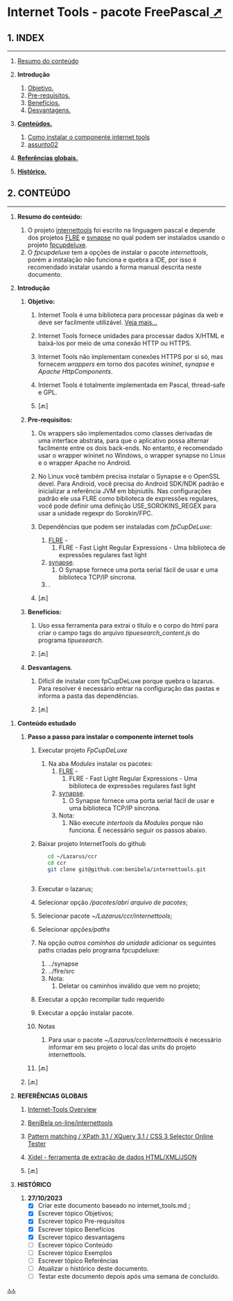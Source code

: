 <div class="header" id="myHeader">
  <div class="navbar" w3-include-html="/menu.inc"> </div>
</div>
<div class="title"><script> document.write(document.title);</script></div>  
<main>
<!-- markdownlint-disable-next-line -->
<span id="topo"><span>

# Internet Tools - pacote FreePascal<a href="internet_tools.html" target="_blank" title="Pressione aqui para expandir este documento em nova aba." >  ➚ </a>

## **1. INDEX**

---

   1. [Resumo do conteúdo](#id_resumo)

   2. **Introdução**
      1. [Objetivo.](#id_objetivo)
      2. [Pre-requisitos.](#id_pre_requisitos)
      3. [Benefícios.](#id_beneficios)
      4. [Desvantagens.](#id_desvantagens)

   3. [**Conteúdos.**](#id_Conteudo)
      1. [Como instalar o componente internet tools](#id_intalacao)
      2. [assunto02](#id_assunto02)

   4. [**Referências globais.**](#id_referencias)

   5. [**Histórico.**](#id_historico)

## **2. CONTEÚDO**

---
<!-- markdownlint-disable-next-line -->
   1. <span id="id_resumo"><span>**Resumo do conteúdo:**
      1. O projeto [internettools](https://wiki.lazarus.freepascal.org/Internet_Tools#Overview) foi escrito na linguagem pascal e depende dos projetos [FLRE](https://github.com/BeRo1985/flre) e [synapse](https://wiki.lazarus.freepascal.org/Synapse) no qual  podem ser instalados usando o projeto [fpcupdeluxe](https://wiki.lazarus.freepascal.org/fpcupdeluxe).
      2. O _fpcupdeluxe_ tem a opções de instalar o pacote _internettools_, porém a instalação não funciona e quebra a IDE, por isso é recomendado instalar usando a forma manual descrita neste documento.

   2. **Introdução**
      1. <!-- markdownlint-disable-next-line -->
         <span id="id_objetivo"><span>
         **Objetivo:**
         1. Internet Tools é uma biblioteca para processar páginas da web e deve ser facilmente utilizável. [Veja mais...](https://wiki.lazarus.freepascal.org/Internet_Tools)
         2. Internet Tools fornece unidades para processar dados X/HTML e baixá-los por meio de uma conexão HTTP ou HTTPS.
         3. Internet Tools não implementam conexões HTTPS por si só, mas fornecem _wrappers_ em torno dos pacotes _wininet_, _synapse_ e _Apache HttpComponents_.
         4. Internet Tools é totalmente implementada em Pascal, thread-safe e GPL.

         5. <!-- markdownlint-disable-next-line -->
            <text onclick="goBack()">[🔙]</text>

      2. <!-- markdownlint-disable-next-line -->
         <span id="id_pre_requisitos"></span>
         **Pre-requisitos:**
         1. Os wrappers são implementados como classes derivadas de uma interface abstrata, para que o aplicativo possa alternar facilmente entre os dois back-ends. No entanto, é recomendado usar o wrapper wininet no Windows, o wrapper synapse no Linux e o wrapper Apache no Android.

         2. No Linux você também precisa instalar o Synapse e o OpenSSL devel. Para Android, você precisa do Android SDK/NDK padrão e inicializar a referência JVM em bbjniutils. Nas configurações padrão ele usa FLRE como biblioteca de expressões regulares, você pode definir uma definição USE_SOROKINS_REGEX para usar a unidade regexpr do Sorokin/FPC.

         3. Dependências que podem ser instaladas com _fpCupDeLuxe_:
            1. [FLRE](https://github.com/BeRo1985/flre) -  
               1. FLRE - Fast Light Regular Expressions - Uma biblioteca de expressões regulares fast light
            2. [synapse](https://wiki.lazarus.freepascal.org/Synapse).
               1. O Synapse fornece uma porta serial fácil de usar e uma biblioteca TCP/IP síncrona.
            3. .

         4. <!-- markdownlint-disable-next-line -->
            <text onclick="goBack()">[🔙]</text>

      3. <!-- markdownlint-disable-next-line -->
         <span id="id_beneficios"></span>
         **Benefícios:**
         1. Uso essa ferramenta para extrai o título e o corpo do html para criar o campo tags do arquivo _tipuesearch_content.js_ do programa _tipuesearch_.

         2. <!-- markdownlint-disable-next-line -->
            <text onclick="goBack()">[🔙]</text>

      4. <!-- markdownlint-disable-next-line -->
         <span id="id_desvantagens"></span>
         **Desvantagens**.
         1. Difícil de instalar com fpCupDeLuxe porque quebra o lazarus. Para resolver é necessário entrar na configuração das pastas e informa a pasta das dependências.

         2. <!-- markdownlint-disable-next-line -->
            <text onclick="goBack()">[🔙]</text>

<!-- markdownlint-disable-next-line -->
   1. <span id=id_Conteudo></span>**Conteúdo estudado**
      1. <!-- markdownlint-disable-next-line -->
         <span id=id_intalacao></span>**Passo a passo para instalar o componente internet tools**
         1. Executar projeto _FpCupDeLuxe_
            1. Na aba _Modules_ instalar os pacotes:
               1. [FLRE](https://github.com/BeRo1985/flre) -  
                  1. FLRE - Fast Light Regular Expressions - Uma biblioteca de expressões regulares fast light
               2. [synapse](https://wiki.lazarus.freepascal.org/Synapse).
                  1. O Synapse fornece uma porta serial fácil de usar e uma biblioteca TCP/IP síncrona.
               3. Nota:
                  1. Não execute _intertools_ da _Modules_ porque não funciona. É necessário seguir os passos abaixo.

         2. Baixar projeto InternetTools do github

            ```sh
               cd ~/Lazarus/ccr       
               cd ccr
               git clone git@github.com:benibela/internettools.git             
                  
            ```

         3. Executar o lazarus;
         4. Selecionar opção _/pacotes/abri arquivo de pacotes_;
         5. Selecionar pacote _~/Lazarus/ccr/internettools_;
         6. Selecionar _opções/paths_
         7. Na opção _outros caminhos da unidade_  adicionar os seguintes paths criadas pelo programa fpcupdeluxe:
            1. ../synapse
            2. ../flre/src
            3. Nota:
               1. Deletar os caminhos inválido que vem no projeto;
         8. Executar a opção  recompilar tudo requerido
         9. Executar a opção instalar pacote.
         10. Notas
             1. Para usar o pacote _~/Lazarus/ccr/internettools_ é necessário informar em seu projeto o local das units do projeto internettools.

         11. <!-- markdownlint-disable-next-line -->
             <text onclick="goBack()">[🔙]</text>

      2. <!-- markdownlint-disable-next-line -->
         <text onclick="goBack()">[🔙]</text>

   2. <!-- markdownlint-disable-next-line -->
      <span id=id_referencias></span>**REFERÊNCIAS GLOBAIS**
      1. [Internet-Tools Overview](https://benibela.de/documentation/internettools/)
      2. [BeniBela on-line/internettools](https://benibela.de/sources_en.html#internettools)
      3. [Pattern matching / XPath 3.1 / XQuery 3.1 / CSS 3 Selector Online Tester](https://www.videlibri.de/cgi-bin/xidelcgi)  
      4. [Xidel - ferramenta de extração de dados HTML/XML/JSON](https://www.videlibri.de/xidel.html#downloads)

      5. <!-- markdownlint-disable-next-line -->
         <text onclick="goBack()">[🔙]</text>

   3. <!-- markdownlint-disable-next-line -->
      <span id="id_historico"><span>**HISTÓRICO**
      <!--TODO: HISTÓRICO -->
      1. **27/10/2023** <!--FIXME: Falta fazer os item abaixo: -->
         - [x] Criar este documento baseado no internet_tools.md ;
         - [x] Escrever tópico Objetivos;
         - [x] Escrever tópico Pre-requisitos
         - [x] Escrever tópico Benefícios
         - [x] Escrever tópico desvantagens
         - [ ] Escrever tópico Conteúdo
         - [ ] Escrever tópico Exemplos
         - [ ] Escrever tópico Referências
         - [ ] Atualizar o histórico deste documento.
         - [ ] Testar este documento depois após uma semana de concluído.

</main>

[🔝🔝](#topo "Retorna ao topo")